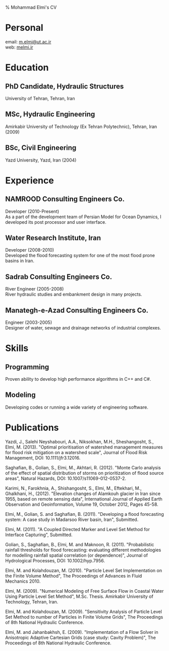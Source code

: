 % Mohammad Elmi's CV

# Personal
email: [m.elmi@ut.ac.ir](mailto:m.elmi@ut.ac.ir)  
web: [melmi.ir](http://melmi.ir/)

# Education
## PhD Candidate, Hydraulic Structures
University of Tehran, Tehran, Iran

## MSc, Hydraulic Engineering
Amirkabir University of Technology (Ex Tehran Polytechnic), Tehran, Iran (2009)

## BSc, Civil Engineering
Yazd University, Yazd, Iran (2004)

# Experience
## NAMROOD Consulting Engineers Co.
Developer (2010-Present)  
As a part of the development team of Persian Model for Ocean Dynamics, I developed its post processor and user interface.

## Water Research Institute, Iran
Developer (2008-2010)  
Developed the flood forecasting system for one of the most flood prone basins in Iran.

## Sadrab Consulting Engineers Co.
River Engineer (2005-2008)  
River hydraulic studies and embankment design in many projects.

## Manategh-e-Azad Consulting Engineers Co.
Engineer (2003-2005)  
Designer of water, sewage and drainage networks of industrial complexes.

# Skills
## Programming
Proven ability to develop high performance algorithms in C++ and C#.

## Modeling
Developing codes or running a wide variety of engineering software.

# Publications
Yazdi, J., Salehi Neyshabouri, A.A., Niksokhan, M.H., Sheshangosht, S., Elmi, M. (2013). "Optimal prioritisation of watershed management measures for flood risk mitigation on a watershed scale", Journal of Flood Risk Management, DOI: 10.1111/jfr3.12016.

Saghafian, B., Golian, S., Elmi, M., Akhtari, R. (2012). "Monte Carlo analysis of the effect of spatial distribution of storms on prioritization of flood source areas", Natural Hazards, DOI: 10.1007/s11069-012-0537-2.

Karimi, N., Farokhnia, A., Shishangosht, S., Elmi, M., Eftekhari, M., Ghalkhani, H., (2012). "Elevation changes of Alamkouh glacier in Iran since 1955, based on remote sensing data", International Journal of Applied Earth Observation and Geoinformation, Volume 19, October 2012, Pages 45-58.

Elmi, M., Golian, S. and Saghafian, B. (2011). "Developing a flood forecasting system: A case study in Madarsoo River basin, Iran", Submitted.

Elmi, M. (2011). "A Coupled Directed Marker and Level Set Method for Interface Capturing", Submitted.

Golian, S., Saghafian, B., Elmi, M. and Maknoon, R. (2011). "Probabilistic rainfall thresholds for flood forecasting: evaluating different methodologies for modelling rainfall spatial correlation (or dependence)", Journal of Hydrological Processes, DOI: 10.1002/hyp.7956.

Elmi, M. and Kolahdouzan, M. (2010). "Particle Level Set Implementation on the Finite Volume Method", The Proceedings of Advances in Fluid Mechanics 2010.

Elmi, M. (2009). "Numerical Modeling of Free Surface Flow in Coastal Water Using Particle Level Set Method", M.Sc. Thesis. Amirkabir University of Technology, Tehran, Iran.

Elmi, M. and Kolahdouzan, M. (2009). "Sensitivity Analysis of Particle Level Set Method to number of Particles in Finite Volume Grids", The Proceedings of 8th National Hydraulic Conference.

Elmi, M. and Jahanbakhsh, E. (2009). "Implementation of a Flow Solver in Anisotropic Adaptive Cartesian Grids (case study: Cavity Problem)", The Proceedings of 8th National Hydraulic Conference.

